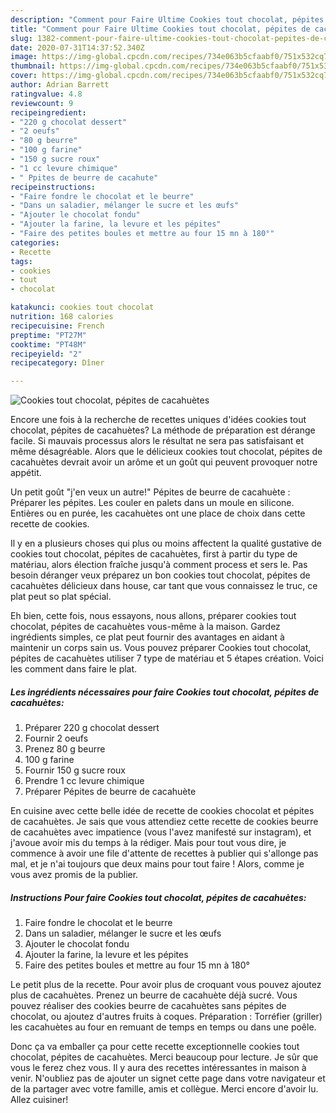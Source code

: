 ```yaml
---
description: "Comment pour Faire Ultime Cookies tout chocolat, pépites de cacahuètes"
title: "Comment pour Faire Ultime Cookies tout chocolat, pépites de cacahuètes"
slug: 1382-comment-pour-faire-ultime-cookies-tout-chocolat-pepites-de-cacahuetes
date: 2020-07-31T14:37:52.340Z
image: https://img-global.cpcdn.com/recipes/734e063b5cfaabf0/751x532cq70/cookies-tout-chocolat-pepites-de-cacahuetes-photo-principale-de-la-recette.jpg
thumbnail: https://img-global.cpcdn.com/recipes/734e063b5cfaabf0/751x532cq70/cookies-tout-chocolat-pepites-de-cacahuetes-photo-principale-de-la-recette.jpg
cover: https://img-global.cpcdn.com/recipes/734e063b5cfaabf0/751x532cq70/cookies-tout-chocolat-pepites-de-cacahuetes-photo-principale-de-la-recette.jpg
author: Adrian Barrett
ratingvalue: 4.8
reviewcount: 9
recipeingredient:
- "220 g chocolat dessert"
- "2 oeufs"
- "80 g beurre"
- "100 g farine"
- "150 g sucre roux"
- "1 cc levure chimique"
- " Ppites de beurre de cacahute"
recipeinstructions:
- "Faire fondre le chocolat et le beurre"
- "Dans un saladier, mélanger le sucre et les œufs"
- "Ajouter le chocolat fondu"
- "Ajouter la farine, la levure et les pépites"
- "Faire des petites boules et mettre au four 15 mn à 180°"
categories:
- Recette
tags:
- cookies
- tout
- chocolat

katakunci: cookies tout chocolat 
nutrition: 168 calories
recipecuisine: French
preptime: "PT27M"
cooktime: "PT48M"
recipeyield: "2"
recipecategory: Dîner

---
```



![Cookies tout chocolat, pépites de cacahuètes](https://img-global.cpcdn.com/recipes/734e063b5cfaabf0/751x532cq70/cookies-tout-chocolat-pepites-de-cacahuetes-photo-principale-de-la-recette.jpg)

Encore une fois à la recherche de recettes uniques d'idées cookies tout chocolat, pépites de cacahuètes? La méthode de préparation est dérange facile. Si mauvais processus alors le résultat ne sera pas satisfaisant et même désagréable. Alors que le délicieux cookies tout chocolat, pépites de cacahuètes devrait avoir un arôme et un goût qui peuvent provoquer notre appétit.

Un petit goût &#34;j&#39;en veux un autre!&#34; Pépites de beurre de cacahuète : Préparer les pépites. Les couler en palets dans un moule en silicone. Entières ou en purée, les cacahuètes ont une place de choix dans cette recette de cookies.

Il y en a plusieurs choses qui plus ou moins affectent la qualité gustative de cookies tout chocolat, pépites de cacahuètes, first à partir du type de matériau, alors élection fraîche jusqu'à comment process et sers le. Pas besoin déranger veux préparez un bon cookies tout chocolat, pépites de cacahuètes délicieux dans house, car tant que vous connaissez le truc, ce plat peut so plat spécial.


Eh bien, cette fois, nous essayons, nous allons, préparer cookies tout chocolat, pépites de cacahuètes vous-même à la maison. Gardez ingrédients simples, ce plat peut fournir des avantages en aidant à maintenir un corps sain us. Vous pouvez préparer Cookies tout chocolat, pépites de cacahuètes utiliser 7 type de matériau et 5 étapes création. Voici les comment dans faire le plat.

<!--inarticleads1-->

##### Les ingrédients nécessaires pour faire Cookies tout chocolat, pépites de cacahuètes:

1. Préparer 220 g chocolat dessert
1. Fournir 2 oeufs
1. Prenez 80 g beurre
1.  100 g farine
1. Fournir 150 g sucre roux
1. Prendre 1 cc levure chimique
1. Préparer  Pépites de beurre de cacahuète


En cuisine avec cette belle idée de recette de cookies chocolat et pépites de cacahuètes. Je sais que vous attendiez cette recette de cookies beurre de cacahuètes avec impatience (vous l&#39;avez manifesté sur instagram), et j&#39;avoue avoir mis du temps à la rédiger. Mais pour tout vous dire, je commence à avoir une file d&#39;attente de recettes à publier qui s&#39;allonge pas mal, et je n&#39;ai toujours que deux mains pour tout faire ! Alors, comme je vous avez promis de la publier. 

<!--inarticleads2-->

##### Instructions Pour faire Cookies tout chocolat, pépites de cacahuètes:

1. Faire fondre le chocolat et le beurre
1. Dans un saladier, mélanger le sucre et les œufs
1. Ajouter le chocolat fondu
1. Ajouter la farine, la levure et les pépites
1. Faire des petites boules et mettre au four 15 mn à 180°


Le petit plus de la recette. Pour avoir plus de croquant vous pouvez ajoutez plus de cacahuètes. Prenez un beurre de cacahuète déjà sucré. Vous pouvez réaliser des cookies beurre de cacahuètes sans pépites de chocolat, ou ajoutez d&#39;autres fruits à coques. Préparation : Torréfier (griller) les cacahuètes au four en remuant de temps en temps ou dans une poêle. 


Donc ça va emballer ça pour cette recette exceptionnelle cookies tout chocolat, pépites de cacahuètes. Merci beaucoup pour lecture. Je sûr que vous le ferez chez vous. Il y aura des recettes  intéressantes in maison à venir. N'oubliez pas de ajouter un signet cette page dans votre navigateur et de la partager avec votre famille, amis et collègue. Merci encore d'avoir lu. Allez cuisiner!
